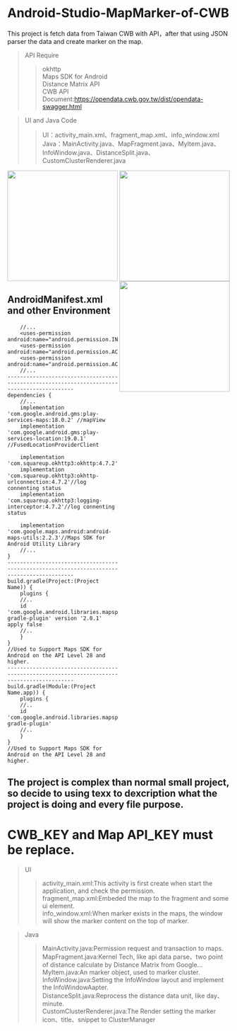 # Android-Studio-MapMarker-of-CWB
This project is fetch data from Taiwan CWB with API，after that using JSON parser the data and create marker on the map.

>API Require
>
>>okhttp  
>>Maps SDK for Android  
>>Distance Matrix API  
>>CWB API Document:https://opendata.cwb.gov.tw/dist/opendata-swagger.html  

>UI and Java Code  
>>UI：activity_main.xml、fragment_map.xml、info_window.xml  
>>Java：MainActivity.java、MapFragment.java、MyItem.java、InfoWindow.java、DistanceSplit.java、CustomClusterRenderer.java  

<p align="center">
  <img align="left" src="https://user-images.githubusercontent.com/41913354/167805507-55a9025c-adbc-45e1-bf30-c7fc2adea917.png" width="250"/>
  <img align="center" src="https://user-images.githubusercontent.com/41913354/167808333-9cdd3e4e-64f1-4d1d-a40e-17b9b2138794.gif" width="250"/>
  <img align="right" src="https://user-images.githubusercontent.com/41913354/167807003-a309820a-b9c7-4d42-a58a-457f75930180.gif" width="250"/>
</p>

## AndroidManifest.xml and other Environment
```
    //...
    <uses-permission android:name="android.permission.INTERNET"/>
    <uses-permission android:name="android.permission.ACCESS_COARSE_LOCATION"/>
    <uses-permission android:name="android.permission.ACCESS_FINE_LOCATION"/>
    //...
-------------------------------------------------------------------------------------------
dependencies {
    //...
    implementation 'com.google.android.gms:play-services-maps:18.0.2' //mapView
    implementation 'com.google.android.gms:play-services-location:19.0.1' //FusedLocationProviderClient

    implementation 'com.squareup.okhttp3:okhttp:4.7.2'//okhttp
    implementation 'com.squareup.okhttp3:okhttp-urlconnection:4.7.2'//log connenting status
    implementation 'com.squareup.okhttp3:logging-interceptor:4.7.2'//log connenting status

    implementation 'com.google.maps.android:android-maps-utils:2.2.3'//Maps SDK for Android Utility Library
    //...
}  
-------------------------------------------------------------------------------------------
build.gradle(Project:(Project Name)) {
    plugins {
    //..
    id 'com.google.android.libraries.mapsplatform.secrets-gradle-plugin' version '2.0.1' apply false
    //..
    }
}
//Used to Support Maps SDK for Android on the API Level 28 and higher.
-------------------------------------------------------------------------------------------
build.gradle(Module:(Project Name.app)) {
    plugins {
    //..
    id 'com.google.android.libraries.mapsplatform.secrets-gradle-plugin'
    //..
    }
}
//Used to Support Maps SDK for Android on the API Level 28 and higher.
```

## The project is complex than normal small project, so decide to using texx to dexcription what the project is doing and every file purpose.
# CWB_KEY and Map API_KEY must be replace.
>UI
>>activity_main.xml:This activity is first create when start the application, and check the permission.  
>>fragment_map.xml:Embeded the map to the fragment and some ui element.  
>>info_window.xml:When marker exists in the maps, the window will show the marker content on the top of marker.  

>Java  
>>MainActivity.java:Permission request and transaction to maps.  
>>MapFragment.java:Kernel Tech, like api data parse、two point of distance calculate by Distance Matrix from Google...  
>>MyItem.java:An marker object, used to marker cluster.
>>InfoWindow.java:Setting the InfoWindow layout and implement the InfoWindowAapter.    
>>DistanceSplit.java:Reprocess the distance data unit, like day、minute.  
>>CustomClusterRenderer.java:The Render setting the marker icon、title、snippet to ClusterManager

